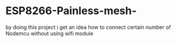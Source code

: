 # ESP8266-Painless-mesh-
by doing  this project  i get an idea how to connect  certain  number of Nodemcu without  using wifi module 
